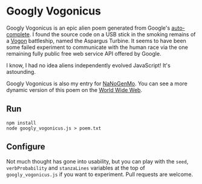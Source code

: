 # Googly Vogonicus

Googly Vogonicus is an epic alien poem generated from Google's [auto-complete](https://support.google.com/websearch/answer/106230?hl=en). I found the source code on a USB stick in the smoking remains of a [Vogon](https://en.wikipedia.org/wiki/Vogon) battleship, named the Aspargus Turbine. It seems to have been some failed experiment to communicate with the human race via the one remaining fully public free web service API offered by Google.

I know, I had no idea aliens independently evolved JavaScript! It's astounding.

Googly Vogonicus is also my entry for [NaNoGenMo](https://github.com/dariusk/NaNoGenMo/issues/85). You can see a more dynamic version of this poem on the [World Wide Web](http://inkdroid.org/vogon).

## Run

    npm install
    node googly_vogonicus.js > poem.txt

## Configure

Not much thought has gone into usability, but you can play with the `seed`,
`verbProbability` and `stanzaLines` variables at the top of 
`googly_vogonicus.js` if you want to experiment. Pull requests are welcome.

